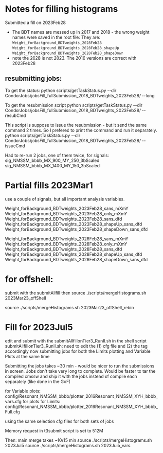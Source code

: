 # Notes for filling histograms

Submitted a fill on 2023Feb28
- The BDT names are messed up in 2017 and 2018 - the wrong weight names were saved in the root file:
They are:
`Weight_forBackground_BDTweights_2028Feb28`
`Weight_forBackground_BDTweights_2028Feb28_shapeUp`
`Weight_forBackground_BDTweights_2028Feb28_shapeDown`
- note the 2028 is not 2023.
The 2016 versions are correct with 2023Feb28


## resubmitting jobs:

To get the status:
python scripts/getTaskStatus.py --dir CondorJobs/jobsFill_fullSubmission_2018_BDTweights_2023Feb28/ --long

To get the resubmission script
python scripts/getTaskStatus.py --dir CondorJobs/jobsFill_fullSubmission_2018_BDTweights_2023Feb28/ --resubCmd

This script is suppose to issue the resubmission - but it send the same command 2 times. So I prefered to print the command and run it separately.
python scripts/getTaskStatus.py --dir CondorJobs/jobsFill_fullSubmission_2018_BDTweights_2023Feb28/ --issueCmd

Had to re-run 2 jobs, one of them twice, for signals:
sig_NMSSM_bbbb_MX_900_MY_250_3bScaled
sig_NMSSM_bbbb_MX_1400_MY_150_3bScaled


# Partial fills 2023Mar1

use a couple of signals, but all important analysis variables.

Weight_forBackground_BDTweights_2023Feb28_sans_mXmY
Weight_forBackground_BDTweights_2023Feb28_only_mXmY
Weight_forBackground_BDTweights_2023Feb28_sans_dfd
Weight_forBackground_BDTweights_2023Feb28_shapeUp_sans_dfd
Weight_forBackground_BDTweights_2023Feb28_shapeDown_sans_dfd

Weight_forBackground_BDTweights_2028Feb28_sans_mXmY
Weight_forBackground_BDTweights_2028Feb28_only_mXmY
Weight_forBackground_BDTweights_2028Feb28_sans_dfd
Weight_forBackground_BDTweights_2028Feb28_shapeUp_sans_dfd
Weight_forBackground_BDTweights_2028Feb28_shapeDown_sans_dfd


# for offshell:
submit with the submitAllfill
then
source ./scripts/mergeHistograms.sh 2023Mar23_offShell

source ./scripts/mergeHistograms.sh 2023Mar23_offShell_rebin

# Fill for 2023Jul5
edit and submit with the submitAllfillonTier3_RunII.sh
in the shell script submitAllfillonTier3_RunII.sh:
need to edit the (1) cfg file and (2) the tag accordingly
now submitting jobs for both the Limits plotting and Variable Plots at the same time

Submitting the jobs takes ~30 min - would be nicer to run the submissions in screen. Jobs don't take very long to complete.  Would be faster to tar the compiled cmssw and ship it with the jobs instead of compile each separately (like done in the GoF)

for Variable plots:
config/Resonant_NMSSM_bbbb/plotter_2016Resonant_NMSSM_XYH_bbbb_vars.cfg
for plots for Limits:
config/Resonant_NMSSM_bbbb/plotter_2016Resonant_NMSSM_XYH_bbbb_Full.cfg

using the same selection cfg files for both sets of jobs

Memory request in t3submit script is set to 512M

Then: main merge takes ~10/15 min
source ./scripts/mergeHistograms.sh 2023Jul5
source ./scripts/mergeHistograms.sh 2023Jul5_vars

